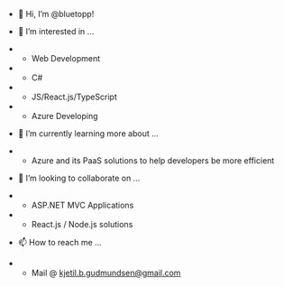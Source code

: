 - 👋 Hi, I’m @bluetopp!
- 👀 I’m interested in ...
- - Web Development
- - C#
- - JS/React.js/TypeScript
- - Azure Developing

- 🌱 I’m currently learning more about ... 
- - Azure and its PaaS solutions to help developers be more efficient

- 💞️ I’m looking to collaborate on ...
- - ASP.NET MVC Applications
- - React.js / Node.js solutions

- 📫 How to reach me ...
- - Mail @ kjetil.b.gudmundsen@gmail.com

<!---
bluetopp/bluetopp is a ✨ special ✨ repository because its `README.md` (this file) appears on your GitHub profile.
You can click the Preview link to take a look at your changes.
--->
